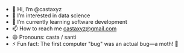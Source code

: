 - 👋 Hi, I’m @castaxyz
- 👀 I’m interested in data science
- 🌱 I’m currently learning software development
- 📫 How to reach me castaxyz@gmail.com
- 😄 Pronouns: casta / santi
- ⚡ Fun fact: The first computer "bug" was an actual bug—a moth! 🦋

